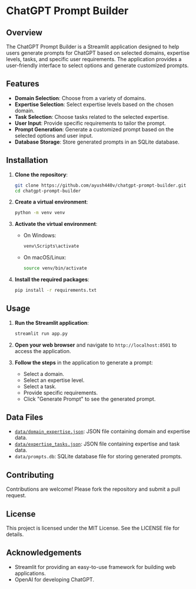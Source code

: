 # ChatGPT Prompt Builder

## Overview

The ChatGPT Prompt Builder is a Streamlit application designed to help users generate prompts for ChatGPT based on selected domains, expertise levels, tasks, and specific user requirements. The application provides a user-friendly interface to select options and generate customized prompts.

## Features

- **Domain Selection**: Choose from a variety of domains.
- **Expertise Selection**: Select expertise levels based on the chosen domain.
- **Task Selection**: Choose tasks related to the selected expertise.
- **User Input**: Provide specific requirements to tailor the prompt.
- **Prompt Generation**: Generate a customized prompt based on the selected options and user input.
- **Database Storage**: Store generated prompts in an SQLite database.

## Installation

1. **Clone the repository**:
    ```sh
    git clone https://github.com/ayush440v/chatgpt-prompt-builder.git
    cd chatgpt-prompt-builder
    ```

2. **Create a virtual environment**:
    ```sh
    python -m venv venv
    ```

3. **Activate the virtual environment**:
    - On Windows:
        ```sh
        venv\Scripts\activate
        ```
    - On macOS/Linux:
        ```sh
        source venv/bin/activate
        ```

4. **Install the required packages**:
    ```sh
    pip install -r requirements.txt
    ```

## Usage

1. **Run the Streamlit application**:
    ```sh
    streamlit run app.py
    ```

2. **Open your web browser** and navigate to `http://localhost:8501` to access the application.

3. **Follow the steps** in the application to generate a prompt:
    - Select a domain.
    - Select an expertise level.
    - Select a task.
    - Provide specific requirements.
    - Click "Generate Prompt" to see the generated prompt.

## Data Files

- [`data/domain_expertise.json`](command:_github.copilot.openRelativePath?%5B%7B%22scheme%22%3A%22file%22%2C%22authority%22%3A%22%22%2C%22path%22%3A%22%2FZ%3A%2FProjects%2Fprompt_builder%2Fdata%2Fdomain_expertise.json%22%2C%22query%22%3A%22%22%2C%22fragment%22%3A%22%22%7D%5D "z:\Projects\prompt_builder\data\domain_expertise.json"): JSON file containing domain and expertise data.
- [`data/expertise_tasks.json`](command:_github.copilot.openRelativePath?%5B%7B%22scheme%22%3A%22file%22%2C%22authority%22%3A%22%22%2C%22path%22%3A%22%2FZ%3A%2FProjects%2Fprompt_builder%2Fdata%2Fexpertise_tasks.json%22%2C%22query%22%3A%22%22%2C%22fragment%22%3A%22%22%7D%5D "z:\Projects\prompt_builder\data\expertise_tasks.json"): JSON file containing expertise and task data.
- `data/prompts.db`: SQLite database file for storing generated prompts.

## Contributing

Contributions are welcome! Please fork the repository and submit a pull request.

## License

This project is licensed under the MIT License. See the LICENSE file for details.

## Acknowledgements

- Streamlit for providing an easy-to-use framework for building web applications.
- OpenAI for developing ChatGPT.